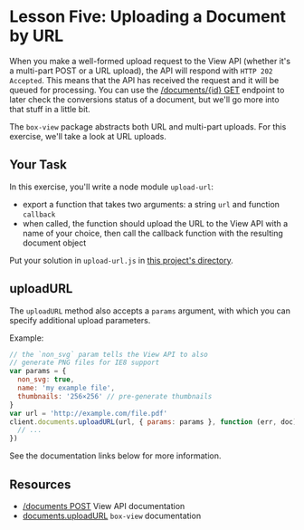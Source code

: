 # Lesson Five: Uploading a Document by URL

When you make a well-formed upload request to the View API (whether it's a multi-part POST or a URL upload), the API will respond with `HTTP 202 Accepted`. This means that the API has received the request and it will be queued for processing. You can use the [/documents/{id} GET](https://developers.box.com/view/#get-documents-id) endpoint to later check the conversions status of a document, but we'll go more into that stuff in a little bit.

The `box-view` package abstracts both URL and multi-part uploads. For this exercise, we'll take a look at URL uploads.

## Your Task

In this exercise, you'll write a node module `upload-url`:
- export a function that takes two arguments: a string `url` and function `callback`
- when called, the function should upload the URL to the View API with a name of your choice, then call the callback function with the resulting document object

Put your solution in `upload-url.js` in [this project's directory](/open/04-upload-url).

## uploadURL

The `uploadURL` method also accepts a `params` argument, with which you can specify additional upload parameters.

Example:
```js
// the `non_svg` param tells the View API to also
// generate PNG files for IE8 support
var params = {
  non_svg: true,
  name: 'my example file',
  thumbnails: '256×256' // pre-generate thumbnails
}
var url = 'http://example.com/file.pdf'
client.documents.uploadURL(url, { params: params }, function (err, doc) {
  // ...
})
```

See the documentation links below for more information.

## Resources

* [/documents POST](https://developers.box.com/view/#post-documents) View API documentation
* [documents.uploadURL](https://www.npmjs.org/package/box-view#uploadurl) `box-view` documentation
